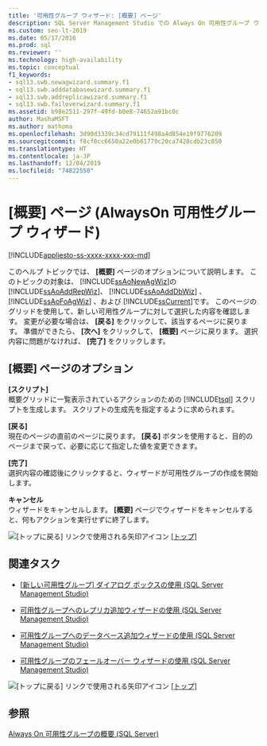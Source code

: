 ```yaml
---
title: '可用性グループ ウィザード: [概要] ページ'
description: SQL Server Management Studio での Always On 可用性グループ ウィザードの [概要] ページのオプションについて説明します。
ms.custom: seo-lt-2019
ms.date: 05/17/2016
ms.prod: sql
ms.reviewer: ''
ms.technology: high-availability
ms.topic: conceptual
f1_keywords:
- sql13.swb.newagwizard.summary.f1
- sql13.swb.adddatabasewizard.summary.f1
- sql13.swb.addreplicawizard.summary.f1
- sql13.swb.failoverwizard.summary.f1
ms.assetid: b98e2511-297f-49fd-b0e8-74652a91bc0c
author: MashaMSFT
ms.author: mathoma
ms.openlocfilehash: 3d90d3339c34cd79111f498a4d854e19f9776209
ms.sourcegitcommit: f8cf8cc6650a22e0b61779c20ca7428cdb23c850
ms.translationtype: HT
ms.contentlocale: ja-JP
ms.lasthandoff: 12/04/2019
ms.locfileid: "74822550"
---
```

# <a name="summary-page-always-on-availability-group-wizards"></a>[概要] ページ (AlwaysOn 可用性グループ ウィザード)
[!INCLUDE[appliesto-ss-xxxx-xxxx-xxx-md](../../../includes/appliesto-ss-xxxx-xxxx-xxx-md.md)]

<a name="Top"></a>  
  
  このヘルプ トピックでは、 **[概要]** ページのオプションについて説明します。 このトピックの対象は、 [!INCLUDE[ssAoNewAgWiz](../../../includes/ssaonewagwiz-md.md)]の [!INCLUDE[ssAoAddRepWiz](../../../includes/ssaoaddrepwiz-md.md)]、 [!INCLUDE[ssAoAddDbWiz](../../../includes/ssaoadddbwiz-md.md)] 、 [!INCLUDE[ssAoFoAgWiz](../../../includes/ssaofoagwiz-md.md)] 、および [!INCLUDE[ssCurrent](../../../includes/sscurrent-md.md)]です。 このページのグリッドを使用して、新しい可用性グループに対して選択した内容を確認します。 変更が必要な場合は、 **[戻る]** をクリックして、該当するページに戻ります。 準備ができたら、 **[次へ]** をクリックして、 **[概要]** ページに戻ります。 選択内容に問題がなければ、 **[完了]** をクリックします。  
  
##  <a name="PageOptions"></a> [概要] ページのオプション  
 **[スクリプト]**  
 概要グリッドに一覧表示されているアクションのための [!INCLUDE[tsql](../../../includes/tsql-md.md)] スクリプトを生成します。 スクリプトの生成先を指定するように求められます。  
  
 **[戻る]**  
 現在のページの直前のページに戻ります。 **[戻る]** ボタンを使用すると、目的のページまで戻って、必要に応じて指定した値を変更できます。  
  
 **[完了]**  
 選択内容の確認後にクリックすると、ウィザードが可用性グループの作成を開始します。  
  
 **キャンセル**  
 ウィザードをキャンセルします。 **[概要]** ページでウィザードをキャンセルすると、何もアクションを実行せずに終了します。  
  
 ![[トップに戻る] リンクで使用される矢印アイコン](https://docs.microsoft.com/analysis-services/analysis-services/instances/media/uparrow16x16.gif "|::ref1::|") [&#91;トップ&#93;](#Top)  
  
##  <a name="RelatedTasks"></a> 関連タスク  
  
-   [[新しい可用性グループ] ダイアログ ボックスの使用 &#40;SQL Server Management Studio&#41;](../../../database-engine/availability-groups/windows/use-the-new-availability-group-dialog-box-sql-server-management-studio.md)  
  
-   [可用性グループへのレプリカ追加ウィザードの使用 &#40;SQL Server Management Studio&#41;](../../../database-engine/availability-groups/windows/use-the-add-replica-to-availability-group-wizard-sql-server-management-studio.md)  
  
-   [可用性グループへのデータベース追加ウィザードの使用 &#40;SQL Server Management Studio&#41;](../../../database-engine/availability-groups/windows/availability-group-add-database-to-group-wizard.md)  
  
-   [可用性グループのフェールオーバー ウィザードの使用 &#40;SQL Server Management Studio&#41;](../../../database-engine/availability-groups/windows/use-the-fail-over-availability-group-wizard-sql-server-management-studio.md)  
  
 ![[トップに戻る] リンクで使用される矢印アイコン](https://docs.microsoft.com/analysis-services/analysis-services/instances/media/uparrow16x16.gif "[トップに戻る] リンクで使用される矢印アイコン") [&#91;トップ&#93;](#Top)  
  
## <a name="see-also"></a>参照  
 [Always On 可用性グループの概要 &#40;SQL Server&#41;](../../../database-engine/availability-groups/windows/overview-of-always-on-availability-groups-sql-server.md)  
  
  
